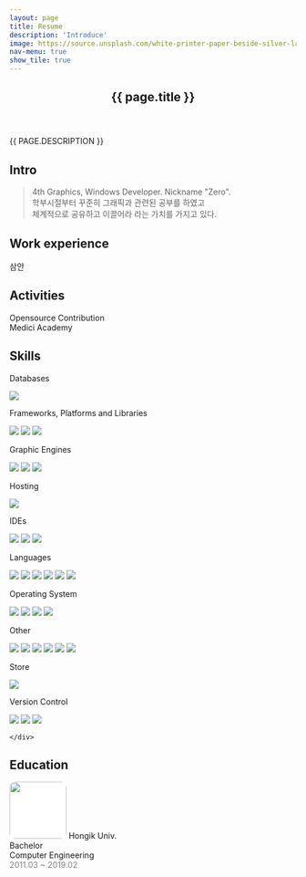 ```yaml
---
layout: page
title: Resume
description: 'Introduce'
image: https://source.unsplash.com/white-printer-paper-beside-silver-laptop-computer-7iSEHWsxPLw
nav-menu: true
show_tile: true
---
```


<div id="main" class="alt">

<!-- 배너 -->
<section id="banner" class="major">
    <div class="inner">
        <header class="major">
            <h1>{{ page.title }}</h1>
        </header>
        <div class="content">
            <p style="text-transform: uppercase;">{{ page.description }}</p>
        </div>
    </div>
</section>

<!-- 한문단 소개 -->
<section id="intro">
    <div class= "inner">
        <h2>Intro</h2>
        <blockquote>
            4th Graphics, Windows Developer. Nickname "Zero".<br/>
학부시절부터 꾸준히 그래픽과 관련된 공부를 하였고 <br/>
체계적으로 공유하고 이끌어라 라는 가치를 가지고 있다.<br/>
        </blockquote>
    </div>
</section>

<!-- 경력 -->
<section id="Career">
    <div class= "inner">
        <h2>Work experience</h2>
        <p>
            삼안
        </p>
    </div>
</section>

<!-- 활동 -->
<section id="activity">
    <div class= "inner">
        <h2>Activities</h2>
        <p>
            Opensource Contribution<br/>
            Medici Academy<br/>
        </p>
    </div>
</section>

<!-- 역량 -->
<section id="skill">
    <div class= "inner">
        <h2>Skills</h2>
        <p>Databases</p> 
        <img id="firebase" src="https://img.shields.io/badge/firebase-a08021?style=for-the-badge&logo=firebase&logoColor=ffcd34">
        <p>Frameworks, Platforms and Libraries</p> 
        <img id="dotnet" src="https://img.shields.io/badge/.NET-5C2D91?style=for-the-badge&logo=.net&logoColor=white">
        <img id="threejs" src="https://img.shields.io/badge/three.js-000000?style=for-the-badge&logo=three.js&logoColor=white">
        <img id="nodejs" src="https://img.shields.io/badge/node.js-6DA55F?style=for-the-badge&logo=node.js&logoColor=white">
        <p>Graphic Engines</p> 
        <img id="autocad" src="https://img.shields.io/badge/autocad-E51050.svg?style=for-the-badge&logo=autocad&logoColor=white">
        <img id="unity" src="https://img.shields.io/badge/unity-%23000000.svg?style=for-the-badge&logo=unity&logoColor=white">
        <img id="unreal" src="https://img.shields.io/badge/unrealengine-%23313131.svg?style=for-the-badge&logo=unrealengine&logoColor=white">
        <p>Hosting</p> 
        <img id="githubpage" src="https://img.shields.io/badge/github%20pages-121013?style=for-the-badge&logo=github&logoColor=white">
        <p>IDEs</p> 
        <img id="visualstudio" src="https://img.shields.io/badge/Visual%20Studio-5C2D91.svg?style=for-the-badge&logo=visual-studio&logoColor=white">
        <img id="visualstudiocode" src="https://img.shields.io/badge/Visual%20Studio%20Code-0078d7.svg?style=for-the-badge&logo=visual-studio-code&logoColor=white">
        <img id="androidstudio" src="https://img.shields.io/badge/android%20studio-346ac1?style=for-the-badge&logo=android%20studio&logoColor=white">
        <p>Languages</p> 
        <img id="csharp" src="https://img.shields.io/badge/c%23-%23239120.svg?style=for-the-badge&logo=csharp&logoColor=white">
        <img id="cplusplus" src="https://img.shields.io/badge/c++-%2300599C.svg?style=for-the-badge&logo=c%2B%2B&logoColor=white">
        <img id="html5" src="https://img.shields.io/badge/html5-%23E34F26.svg?style=for-the-badge&logo=html5&logoColor=white">
        <img id="javascript" src="https://img.shields.io/badge/javascript-%23323330.svg?style=for-the-badge&logo=javascript&logoColor=%23F7DF1E">
        <img id="typescript" src="https://img.shields.io/badge/typescript-%23007ACC.svg?style=for-the-badge&logo=typescript&logoColor=white">
        <img id="css3" src="https://img.shields.io/badge/css3-%231572B6.svg?style=for-the-badge&logo=css3&logoColor=white">
        <p>Operating System</p> 
        <img id="windows" src="https://img.shields.io/badge/Windows-0078D6?style=for-the-badge&logo=windows&logoColor=white">
        <img id="android" src="https://img.shields.io/badge/Android-3DDC84?style=for-the-badge&logo=android&logoColor=white">
        <img id="linux" src="https://img.shields.io/badge/Linux-FCC624?style=for-the-badge&logo=linux&logoColor=black">
        <img id="ubuntu" src="https://img.shields.io/badge/Ubuntu-E95420?style=for-the-badge&logo=ubuntu&logoColor=white">
        <p>Other</p>
        <img id="jira" src="https://img.shields.io/badge/jira-%230A0FFF.svg?style=for-the-badge&logo=jira&logoColor=white">
        <img id="sourcetree" src="https://img.shields.io/badge/sourcetree-0052CC.svg?style=for-the-badge&logo=sourcetree&logoColor=white">
        <img id="notion" src="https://img.shields.io/badge/Notion-%23000000.svg?style=for-the-badge&logo=notion&logoColor=white">
        <img id="sonarlint" src="https://img.shields.io/badge/SonarLint-CB2029?style=for-the-badge&logo=SONARLINT&logoColor=white">
        <img id="sonarqube" src="https://img.shields.io/badge/SonarQube-black?style=for-the-badge&logo=sonarqube&logoColor=4E9BCD">
        <img id="swagger" src="https://img.shields.io/badge/-Swagger-%23Clojure?style=for-the-badge&logo=swagger&logoColor=white">
        <p>Store</p>
        <img id="playstore" src="https://img.shields.io/badge/Google_Play-414141?style=for-the-badge&logo=google-play&logoColor=white">
        <p>Version Control</p>
        <img id="git" src="https://img.shields.io/badge/git-%23F05033.svg?style=for-the-badge&logo=git&logoColor=white">
        <img id="bitbucket" src="https://img.shields.io/badge/bitbucket-%230047B3.svg?style=for-the-badge&logo=bitbucket&logoColor=white">
        <img id="github" src="https://img.shields.io/badge/github-%23121011.svg?style=for-the-badge&logo=github&logoColor=white">

    </div>
</section>

<!-- 학력 -->
<section id="education">
    <div class="inner">
        <h2>Education</h2>
        <p>
            <span class="image left">
                <img src="{% link assets/logos/hongik_emblem.svg %}" alt="" style="background-color: white; border-radius: 10%;" width="100" height="100"/>
            </span>
            Hongik Univ.<br/>
            Bachelor<br/>
            Computer Engineering<br/>
            <span style="color: gray;">
                2011.03 ~ 2019.02
            </span>
        </p>
    </div>
</section>
</div>
